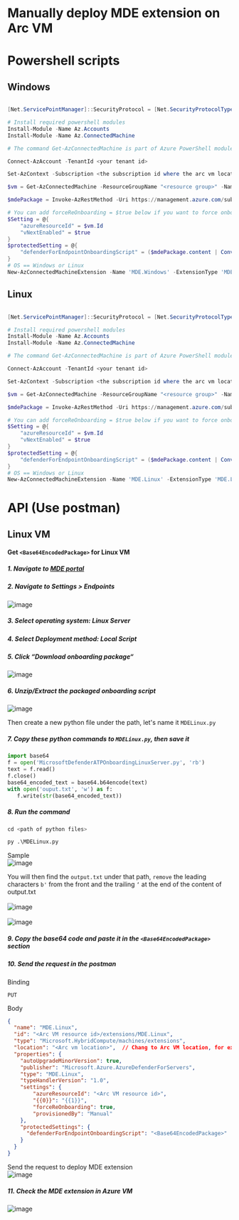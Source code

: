 # Manually deploy MDE extension on Arc VM

# Powershell scripts

## Windows

```powershell

[Net.ServicePointManager]::SecurityProtocol = [Net.SecurityProtocolType]::Tls12

# Install required powershell modules
Install-Module -Name Az.Accounts
Install-Module -Name Az.ConnectedMachine

# The command Get-AzConnectedMachine is part of Azure PowerShell module "Az.ConnectedMachine" and it is not installed. Run "Install-Module Az.ConnectedMachine" to install it.

Connect-AzAccount -TenantId <your tenant id>

Set-AzContext -Subscription <the subscription id where the arc vm locates>

$vm = Get-AzConnectedMachine -ResourceGroupName "<resource group>" -Name "<vm name>"

$mdePackage = Invoke-AzRestMethod -Uri https://management.azure.com/subscriptions/$($vm.id.split('/')[2])/providers/Microsoft.Security/mdeOnboardings/?api-version=2021-10-01-preview

# You can add forceReOnboarding = $true below if you want to force onboarding again
$Setting = @{
    "azureResourceId" = $vm.Id
    "vNextEnabled" = $true
}
$protectedSetting = @{
    "defenderForEndpointOnboardingScript" = ($mdePackage.content | ConvertFrom-Json).value.properties.onboardingPackageWindows
}
# OS == Windows or Linux
New-AzConnectedMachineExtension -Name 'MDE.Windows' -ExtensionType 'MDE.Windows' -ResourceGroupName $vm.ResourceGroupName -MachineName $vm.Name -Location $vm.Location -Publisher 'Microsoft.Azure.AzureDefenderForServers' -Settings $Setting -ProtectedSetting $protectedSetting -AutoUpgradeMinorVersion -TypeHandlerVersion '1.0'
```


## Linux
```powershell

[Net.ServicePointManager]::SecurityProtocol = [Net.SecurityProtocolType]::Tls12

# Install required powershell modules
Install-Module -Name Az.Accounts
Install-Module -Name Az.ConnectedMachine

# The command Get-AzConnectedMachine is part of Azure PowerShell module "Az.ConnectedMachine" and it is not installed. Run "Install-Module Az.ConnectedMachine" to install it.

Connect-AzAccount -TenantId <your tenant id>

Set-AzContext -Subscription <the subscription id where the arc vm locates>

$vm = Get-AzConnectedMachine -ResourceGroupName "<resource group>" -Name "<vm name>"

$mdePackage = Invoke-AzRestMethod -Uri https://management.azure.com/subscriptions/$($vm.id.split('/')[2])/providers/Microsoft.Security/mdeOnboardings/?api-version=2021-10-01-preview

# You can add forceReOnboarding = $true below if you want to force onboarding again
$Setting = @{
    "azureResourceId" = $vm.Id
    "vNextEnabled" = $true
}
$protectedSetting = @{
    "defenderForEndpointOnboardingScript" = ($mdePackage.content | ConvertFrom-Json).value.properties.onboardingPackageWindows
}
# OS == Windows or Linux
New-AzConnectedMachineExtension -Name 'MDE.Linux' -ExtensionType 'MDE.Linux' -ResourceGroupName $vm.ResourceGroupName -MachineName $vm.Name -Location $vm.Location -Publisher 'Microsoft.Azure.AzureDefenderForServers' -Settings $Setting -ProtectedSetting $protectedSetting -AutoUpgradeMinorVersion -TypeHandlerVersion '1.0'
```


# API (Use postman)

## Linux VM

#### Get `<Base64EncodedPackage>` for Linux VM
##### 1. Navigate to [MDE portal](https://security.microsoft.com)
##### 2. Navigate to Settings > Endpoints
![image](https://user-images.githubusercontent.com/96930989/224611145-931e10e5-9929-448c-86c0-ec77ab850272.png)

##### 3. Select operating system: Linux Server
##### 4. Select Deployment method: Local Script
##### 5. Click “Download onboarding package“
![image](https://user-images.githubusercontent.com/96930989/224672377-386a0165-2bea-4e8e-aaae-f607b865ce46.png)

##### 6. Unzip/Extract the packaged onboarding script
![image](https://user-images.githubusercontent.com/96930989/224673057-7042f509-44ba-4113-8fd9-de081d681ffa.png)

Then create a new python file under the path, let's name it `MDELinux.py`

##### 7. Copy these python commands to `MDELinux.py`, then save it
```python
import base64
f = open('MicrosoftDefenderATPOnboardingLinuxServer.py', 'rb') 
text = f.read() 
f.close() 
base64_encoded_text = base64.b64encode(text)
with open('ouput.txt', 'w') as f:
   f.write(str(base64_encoded_text))
```

##### 8. Run the command
```python
cd <path of python files>
```
```python
py .\MDELinux.py
```
Sample <br>
![image](https://user-images.githubusercontent.com/96930989/224681648-8ac88c36-bfa2-4e75-8b80-f1fdcc7b7f15.png) <br>

You will then find the `output.txt` under that path, `remove` the leading characters `b'` from the front and the trailing `‘` at the end of the content of output.txt <br>  
![image](https://user-images.githubusercontent.com/96930989/224681935-6577228e-74ef-44b0-9964-ef6dfff87cf9.png) <br>  
![image](https://user-images.githubusercontent.com/96930989/224681985-513d76d7-5645-45b6-8e24-f792fc5fbf8d.png) <br>
  
##### 9. Copy the base64 code and paste it in the `<Base64EncodedPackage>` section  
##### 10. Send the request in the postman

Binding
```
PUT
```

Body
```json
{
  "name": "MDE.Linux",
  "id": "<Arc VM resource id>/extensions/MDE.Linux",
  "type": "Microsoft.HybridCompute/machines/extensions",
  "location": "<Arc vm location>",  // Chang to Arc VM location, for example southeastasia
  "properties": {
    "autoUpgradeMinorVersion": true,
    "publisher": "Microsoft.Azure.AzureDefenderForServers",
    "type": "MDE.Linux",
    "typeHandlerVersion": "1.0",
    "settings": {
        "azureResourceId": "<Arc VM resource id>",
        "{{0}}": "{{1}}",
        "forceReOnboarding": true,
        "provisionedBy": "Manual"
    },
    "protectedSettings": {
      "defenderForEndpointOnboardingScript": "<Base64EncodedPackage>"  // see steps above
    }
  }
}
```

Send the request to deploy MDE extension <br>
![image](https://github.com/guguji666666/GJS-MDC-Tips/assets/96930989/fb0f3932-b13e-4430-b7b0-82814494393f)


##### 11. Check the MDE extension in Azure VM
![image](https://user-images.githubusercontent.com/96930989/224683242-4f7c0f47-2a56-4103-83e8-7857c0961f77.png)
